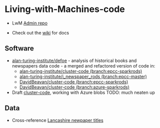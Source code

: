 # Living-with-Machines-code

* LwM [Admin repo](https://github.com/alan-turing-institute/Living-with-Machines)

* Check out the [wiki](https://github.com/alan-turing-institute/Living-with-Machines-code/wiki) for docs

## Software

* [alan-turing-institute/defoe](https://github.com/alan-turing-institute/defoe) - analysis of historical books and newspapers data code - a merged and refactored version of code in:
  - [alan-turing-institute/cluster-code (branch:epcc-sparkrods)](https://github.com/alan-turing-institute/cluster-code/tree/epcc-sparkrods)
  - [alan-turing-institute/i_newspaper_rods (branch:epcc-master)](https://github.com/alan-turing-institute/cluster-code/tree/epcc-master)
  - [DavidBeavan/cluster-code (branch:epcc-sparkrods)](https://github.com/DavidBeavan/cluster-code/tree/epcc-sparkrods)
  - [DavidBeavan/cluster-code (branch:azure-sparkrods)](https://github.com/DavidBeavan/cluster-code/tree/azure-sparkrods)
* Draft [cluster-code](https://github.com/DavidBeavan/cluster-code/tree/azure-sparkrods), working with Azure blobs TODO: much neaten up

## Data

* Cross-reference [Lancashire newpaper titles](https://github.com/alan-turing-institute/Living-with-Machines/blob/master/working_documents/data_sources/fmp_newspapers/fmp_lancashre.md)
